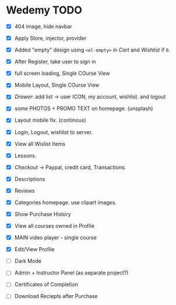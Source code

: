 # Wedemy TODO

- [x] 404 image, hide navbar
- [x] Apply Store, injector, provider
- [x] Added "empty" design using `<el-empty>` in _Cart_ and _Wishlist_ if `0`.
- [x] After Register, take user to sign in
- [x] full screen loading, Single COurse View
- [x] Mobile Layout, Single COurse View
- [x] _Drawer_:  add list -> user ICON, my account, wishlist. and logout
- [x] some PHOTOS + PROMO TEXT on homepage. (unsplash)
- [x] Layout mobile fix. (continous)
- [x] Login, Logout, wishlist to server.
- [x] View all Wislist Items
- [x] Lessons.
- [x] _Checkout_ -> Paypal, credit card, Transactions.
- [x] Descriptions
- [x] Reviews
- [x] Categories homepage. use clipart images.
- [x] Show Purchase History
- [x] View all courses owned in Profile
- [x] MAIN video player - single course
- [x] Edit/View Profile
- [ ] Dark Mode
- [ ] Admin + Instructor Panel (as separate project?)
- [ ] Certificates of Completion
- [ ] Download Reciepts after Purchase
 